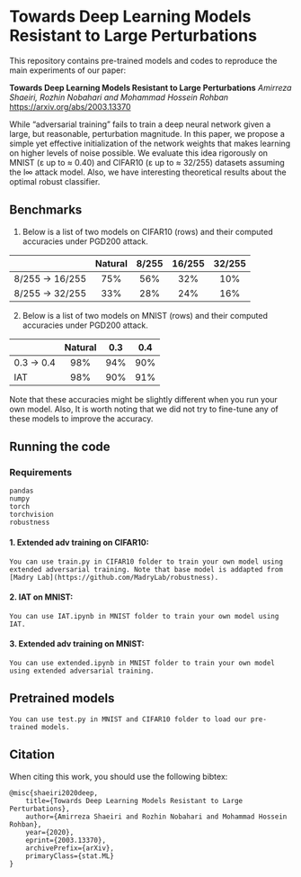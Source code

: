 # Towards Deep Learning Models Resistant to Large Perturbations

This repository contains pre-trained models and codes to reproduce the main experiments of our paper:

**Towards Deep Learning Models Resistant to Large Perturbations**
*Amirreza Shaeiri, Rozhin Nobahari and Mohammad Hossein Rohban*
https://arxiv.org/abs/2003.13370

While “adversarial training” fails to train a deep neural network given a large, but reasonable, perturbation magnitude. In this paper, we propose a simple yet effective initialization of the network weights that makes learning on higher levels of noise possible. We evaluate this idea rigorously on MNIST (ε up to ≈ 0.40) and CIFAR10 (ε up to ≈ 32/255) datasets assuming the l∞ attack model. Also, we have interesting theoretical results about the optimal robust classifier. 


## Benchmarks

1. Below is a list of two models on CIFAR10 (rows) and their computed accuracies under PGD200 attack.

|                 | Natural |  8/255  |  16/255 |  32/255 |
|-----------------|:-------:|:-------:|:-------:|:-------:|
| 8/255 -> 16/255 |   75%   |   56%   |   32%   |   10%   |
| 8/255 -> 32/255 |   33%   |   28%   |   24%   |   16%   |


2. Below is a list of two models on MNIST (rows) and their computed accuracies under PGD200 attack.

|            | Natural |   0.3   |   0.4   |
|------------|:-------:|:-------:|:-------:|
| 0.3 -> 0.4 |   98%   |   94%   |   90%   |
| IAT        |   98%   |   90%   |   91%   |

Note that these accuracies might be slightly different when you run your own model. Also, It is worth noting that we did not try to fine-tune any of these models to improve the accuracy.


## Running the code

### Requirements
```
pandas
numpy
torch
torchvision
robustness
```

#### 1. Extended adv training on CIFAR10:
```
You can use train.py in CIFAR10 folder to train your own model using extended adversarial training. Note that base model is addapted from [Madry Lab](https://github.com/MadryLab/robustness).
```

#### 2. IAT on MNIST:
```
You can use IAT.ipynb in MNIST folder to train your own model using IAT.
```

#### 3. Extended adv training on MNIST:
```
You can use extended.ipynb in MNIST folder to train your own model using extended adversarial training.
```

## Pretrained models
```
You can use test.py in MNIST and CIFAR10 folder to load our pre-trained models.
```


## Citation
When citing this work, you should use the following bibtex:

    @misc{shaeiri2020deep,
        title={Towards Deep Learning Models Resistant to Large Perturbations},
        author={Amirreza Shaeiri and Rozhin Nobahari and Mohammad Hossein Rohban},
        year={2020},
        eprint={2003.13370},
        archivePrefix={arXiv},
        primaryClass={stat.ML}
    }
